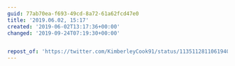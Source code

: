 ```yaml
---
guid: 77ab70ea-f693-49cd-8a72-61a62fcd47e0
title: '2019.06.02, 15:17'
created: '2019-06-02T13:17:36+00:00'
changed: '2019-09-24T07:19:30+00:00'


repost_of: 'https://twitter.com/KimberleyCook91/status/1135112811061940224?s=19'
---
```


